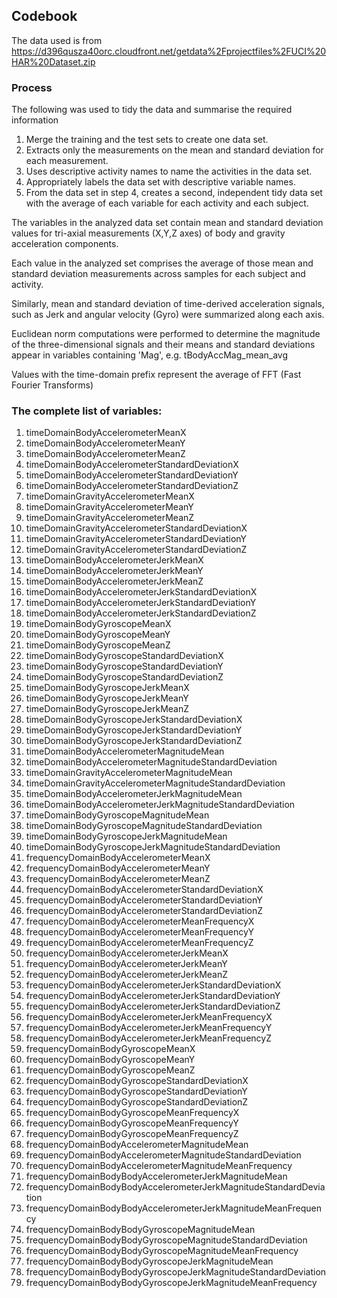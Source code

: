 ##     Codebook
The data used is from
https://d396qusza40orc.cloudfront.net/getdata%2Fprojectfiles%2FUCI%20HAR%20Dataset.zip

### Process
The following  was used to tidy the data and summarise the required information 
1. Merge the training and the test sets to create one data set.
1. Extracts only the measurements on the mean and standard deviation for each measurement.
1. Uses descriptive activity names to name the activities in the data set.
1. Appropriately labels the data set with descriptive variable names.
1. From the data set in step 4, creates a second, independent tidy data set with the average of each variable for each activity and each  subject.

The variables in the analyzed data set contain mean and standard deviation values for tri-axial measurements (X,Y,Z axes) of body and gravity acceleration components. 

Each value in the analyzed set comprises the average of those mean and standard deviation measurements across samples for each subject and activity. 

Similarly, mean and standard deviation of time-derived acceleration signals, such as Jerk and angular velocity (Gyro) were summarized along each axis.

Euclidean norm computations were performed to determine the magnitude of the three-dimensional signals and their means and standard deviations appear in variables containing 'Mag', e.g. tBodyAccMag_mean_avg

Values with the time-domain prefix represent the average of FFT (Fast Fourier Transforms)

### The complete list of variables:
1. timeDomainBodyAccelerometerMeanX
1. timeDomainBodyAccelerometerMeanY
1. timeDomainBodyAccelerometerMeanZ
1. timeDomainBodyAccelerometerStandardDeviationX
1. timeDomainBodyAccelerometerStandardDeviationY
1. timeDomainBodyAccelerometerStandardDeviationZ
1. timeDomainGravityAccelerometerMeanX
1. timeDomainGravityAccelerometerMeanY
1. timeDomainGravityAccelerometerMeanZ
1. timeDomainGravityAccelerometerStandardDeviationX
1. timeDomainGravityAccelerometerStandardDeviationY
1. timeDomainGravityAccelerometerStandardDeviationZ
1. timeDomainBodyAccelerometerJerkMeanX
1. timeDomainBodyAccelerometerJerkMeanY
1. timeDomainBodyAccelerometerJerkMeanZ
1. timeDomainBodyAccelerometerJerkStandardDeviationX
1. timeDomainBodyAccelerometerJerkStandardDeviationY
1. timeDomainBodyAccelerometerJerkStandardDeviationZ
1. timeDomainBodyGyroscopeMeanX
1. timeDomainBodyGyroscopeMeanY
1. timeDomainBodyGyroscopeMeanZ
1. timeDomainBodyGyroscopeStandardDeviationX
1. timeDomainBodyGyroscopeStandardDeviationY
1. timeDomainBodyGyroscopeStandardDeviationZ
1. timeDomainBodyGyroscopeJerkMeanX
1. timeDomainBodyGyroscopeJerkMeanY
1. timeDomainBodyGyroscopeJerkMeanZ
1. timeDomainBodyGyroscopeJerkStandardDeviationX
1. timeDomainBodyGyroscopeJerkStandardDeviationY
1. timeDomainBodyGyroscopeJerkStandardDeviationZ
1. timeDomainBodyAccelerometerMagnitudeMean
1. timeDomainBodyAccelerometerMagnitudeStandardDeviation
1. timeDomainGravityAccelerometerMagnitudeMean
1. timeDomainGravityAccelerometerMagnitudeStandardDeviation
1. timeDomainBodyAccelerometerJerkMagnitudeMean
1. timeDomainBodyAccelerometerJerkMagnitudeStandardDeviation
1. timeDomainBodyGyroscopeMagnitudeMean
1. timeDomainBodyGyroscopeMagnitudeStandardDeviation
1. timeDomainBodyGyroscopeJerkMagnitudeMean
1. timeDomainBodyGyroscopeJerkMagnitudeStandardDeviation
1. frequencyDomainBodyAccelerometerMeanX
1. frequencyDomainBodyAccelerometerMeanY
1. frequencyDomainBodyAccelerometerMeanZ
1. frequencyDomainBodyAccelerometerStandardDeviationX
1. frequencyDomainBodyAccelerometerStandardDeviationY
1. frequencyDomainBodyAccelerometerStandardDeviationZ
1. frequencyDomainBodyAccelerometerMeanFrequencyX
1. frequencyDomainBodyAccelerometerMeanFrequencyY
1. frequencyDomainBodyAccelerometerMeanFrequencyZ
1. frequencyDomainBodyAccelerometerJerkMeanX
1. frequencyDomainBodyAccelerometerJerkMeanY
1. frequencyDomainBodyAccelerometerJerkMeanZ
1. frequencyDomainBodyAccelerometerJerkStandardDeviationX
1. frequencyDomainBodyAccelerometerJerkStandardDeviationY
1. frequencyDomainBodyAccelerometerJerkStandardDeviationZ
1. frequencyDomainBodyAccelerometerJerkMeanFrequencyX
1. frequencyDomainBodyAccelerometerJerkMeanFrequencyY
1. frequencyDomainBodyAccelerometerJerkMeanFrequencyZ
1. frequencyDomainBodyGyroscopeMeanX
1. frequencyDomainBodyGyroscopeMeanY
1. frequencyDomainBodyGyroscopeMeanZ
1. frequencyDomainBodyGyroscopeStandardDeviationX
1. frequencyDomainBodyGyroscopeStandardDeviationY
1. frequencyDomainBodyGyroscopeStandardDeviationZ
1. frequencyDomainBodyGyroscopeMeanFrequencyX
1. frequencyDomainBodyGyroscopeMeanFrequencyY
1. frequencyDomainBodyGyroscopeMeanFrequencyZ
1. frequencyDomainBodyAccelerometerMagnitudeMean
1. frequencyDomainBodyAccelerometerMagnitudeStandardDeviation
1. frequencyDomainBodyAccelerometerMagnitudeMeanFrequency
1. frequencyDomainBodyBodyAccelerometerJerkMagnitudeMean
1. frequencyDomainBodyBodyAccelerometerJerkMagnitudeStandardDeviation
1. frequencyDomainBodyBodyAccelerometerJerkMagnitudeMeanFrequency
1. frequencyDomainBodyBodyGyroscopeMagnitudeMean
1. frequencyDomainBodyBodyGyroscopeMagnitudeStandardDeviation
1. frequencyDomainBodyBodyGyroscopeMagnitudeMeanFrequency
1. frequencyDomainBodyBodyGyroscopeJerkMagnitudeMean
1. frequencyDomainBodyBodyGyroscopeJerkMagnitudeStandardDeviation
1. frequencyDomainBodyBodyGyroscopeJerkMagnitudeMeanFrequency


